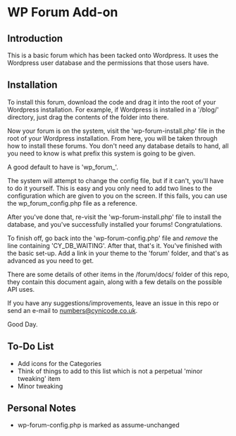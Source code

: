 WP Forum Add-on
================================

Introduction
--------------------------------

This is a basic forum which has been tacked onto Wordpress. It uses the Wordpress user database and the permissions
that those users have.

Installation
--------------------------------

To install this forum, download the code and drag it into the root of your Wordpress installation. For example,
if Wordpress is installed in a '/blog/' directory, just drag the contents of the folder into there.

Now your forum is on the system, visit the 'wp-forum-install.php' file in the root of your Wordpress installation.
From here, you will be taken through how to install these forums. You don't need any database details to hand, all
you need to know is what prefix this system is going to be given.

A good default to have is 'wp\_forum\_'.

The system will attempt to change the config file, but if it can't, you'll have to do it yourself. This is easy
and you only need to add two lines to the configuration which are given to you on the screen. If this fails,
you can use the wp\_forum\_config.php file as a reference.

After you've done that, re-visit the 'wp-forum-install.php' file to install the database, and you've successfully installed your forums! Congratulations.

To finish off, go back into the 'wp-forum-config.php' file and _remove_ the line containing 'CY\_DB\_WAITING'.
After that, that's it. You've finished with the basic set-up. Add a link in your theme to the 'forum'
folder, and that's as advanced as you need to get.

There are some details of other items in the /forum/docs/ folder of this repo, they contain this document again, along with a few details on the possible API uses.

If you have any suggestions/improvements, leave an issue in this repo or send an
e-mail to [numbers@cynicode.co.uk](mailto:numbers@cynicode.co.uk).

Good Day.


To-Do List
--------------------------------

- Add icons for the Categories
- Think of things to add to this list which is not a perpetual 'minor tweaking' item
- Minor tweaking

Personal Notes
--------------------------------

- wp-forum-config.php is marked as assume-unchanged